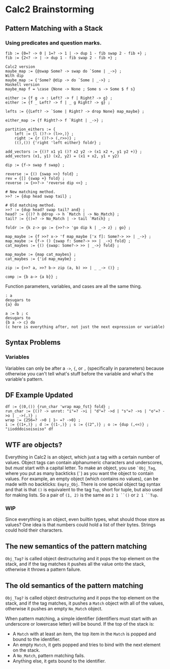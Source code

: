 # Calc2 Brainstorming

## Pattern Matching with a Stack

### Using predicates and question marks.

```
fib := {0=? -> 0 | 1=? -> 1 | -> dup 1 - fib swap 2 - fib +} ;
fib := {2<? -> | -> dup 1 - fib swap 2 - fib +} ;

Calc2 version
maybe_map := {@swap Some? -> swap do `Some | _->} ;
With dip
maybe_map := {'Some? @dip -> do `Some | _->} ;
Haskell version
maybe_map f = \case {None -> None ; Some s -> Some $ f s}

either := {f g -> : Left? -> f | Right? -> g} ;
either := {f _ Left? -> f | _ g Right? -> g} ;

lefts := {{Left? -> `Some | Right? -> drop None} map_maybe} ;

either_map := {f Right?-> f `Right | _->} ;

partition_eithers := {
	left := {l ()?-> (l>>,)} ;
	right := {r ()?-> (,r>>)} ;
	((),()) {'right 'left either} foldr} ;

add_vectors := {()? x1 y1 ()? x2 y2 -> (x1 x2 +, y1 y2 +)} ;
add_vectors (x1, y1) (x2, y2) = (x1 + x2, y1 + y2)

dip := {f-> swap f swap} ;

reverse := {() {swap >>} fold} ;
rev = {[] {swap +} fold} ;
reverse := {>>?-> 'reverse dip <<} ;

# New matching method.
>>? := {dup head swap tail} ;

# Old matching method.
>>? := {dup head? swap tail? and} ;
head? := {()? h @drop -> h `Match | -> No_Match} ;
tail? := {()=? -> No_Match | -> tail `Match} ;

foldr := {k z-> go := {>>?-> 'go dip k | _-> z} ; go} ;

map_maybe := {f >>? x-> 'f map_maybe ['x f]: Some?-> >> | _->} ;
map_maybe := {f-> () {swap f: Some?-> >> | _->} fold} ;
cat_maybes := {() {swap: Some?-> >> | _->} fold} ;

map_maybe := {map cat_maybes} ;
cat_maybes := {'id map_maybe} ;

zip := {>>? a, >>? b-> zip (a, b) >> | _ _-> ()} ;

comp := {b a-> {a b}} ;
```

Function parameters, variables, and cases are all the same thing.

```
: a
desugars to
{a} do

a := b ; c
desugars to
{b a -> c} do
(c here is everything after, not just the next expression or variable)
```

## Syntax Problems

### Variables

Variables can only be after a `->`, `{`, or `,` (specifically in parameters) because otherwise you can't tell what's stuff before the variable and what's the variable's pattern.

## DF Example Updated

```
df := {(0,()) {run_char 'wrap map_fst} fold} ;
run_char := {()? -> unrot: "i"=? ->i | "d"=? ->d | "s"=? ->s | "o"=? ->o | _->(,)} ;
wrap := {256=? ->0 | 1~ =? ->0} ;
i := {(1+,)} ; d := {(1-,)} ; s := {(2^,)} ; o := {dup (,<<)} ;
"iiodddoisoisoiso" df
```

## WTF are objects?

Everything in Calc2 is an object, which just a tag with a certain number of values. Object tags can contain alphanumeric characters and underscores, but *must* start with a capital letter. To make an object, you use `` `Obj_Tag ``, where you put as many backticks (`` ` ``) as you want the object to contain values. For example, an empty object (which contains no values), can be made with no backticks: `Empty_Obj`. There is one special object tag syntax and that is that `()` is equivalent to the tag `Tup`, short for tuple, but also used for making lists. So a pair of `(1, 2)` is the same as ```2 1 ``()``` or ```2 1 ``Tup```.

### WIP

Since everything is an object, even builtin types, what should those store as values? One idea is that numbers could hold a list of their bytes. Strings could hold their characters.

## The new semantics of the pattern matching

`Obj_Tag?` is called object destructuring and it pops the top element on the stack, and if the tag matches it pushes all the value onto the stack, otherwise it throws a pattern failure.

## The old semantics of the pattern matching

`Obj_Tag?` is called object destructuring and it pops the top element on the stack, and if the tag matches, it pushes a `Match` object with all of the values, otherwise it pushes an empty `No_Match` object.

When pattern matching, a simple identifier (identifiers must start with an underscore or lowercase letter) will be bound. If the top of the stack is:
* A `Match` with at least an item, the top item in the `Match` is popped and bound to the identifier.
* An empty `Match`, it gets popped and tries to bind with the next element on the stack.
* A `No_Match`, pattern matching fails.
* Anything else, it gets bound to the identifier.